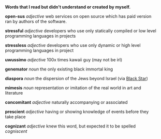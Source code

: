 **Words that I read but didn't understand or created by myself.**

**open-sus** _adjective_ web services on open source which has paid version ran by authors of the software.

**stressful** _adjective_ developers who use only statically compiled or low level programming languages in projects

**stressless** _adjective_ developers who use only dynamic or high level programming languages in project

**uwussimo** _adjective_ 100x times kawaii guy (may not be irl)

**genemator** _noun_ the only existing black immortal king

**diaspora** _noun_ the dispersion of the Jews beyond Israel (via [Black Star](https://www.youtube.com/watch?v=kETkgRNSVzk))

**mimesis** _noun_ representation or imitation of the real world in art and literature

**concomitant** _adjective_ naturally accompanying or associated

**prescient** _adjective_ having or showing knowledge of events before they take place

**cognizant** _adjective_ knew this word, but expected it to be spelled _cogniscent_
